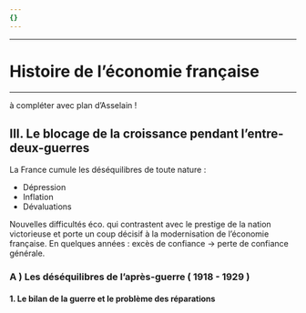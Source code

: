 ```yaml
---
{}
---
```

***
# Histoire de l’économie française
***
à compléter avec plan d’Asselain ! 
## III. Le blocage de la croissance pendant l’entre-deux-guerres 

La France cumule les déséquilibres de toute nature :
- Dépression 
- Inflation 
- Dévaluations 

Nouvelles difficultés éco. qui contrastent avec le prestige de la nation victorieuse et porte un coup décisif à la modernisation de l’économie française. En quelques années : excès de confiance → perte de confiance générale.

### A ) Les déséquilibres de l’après-guerre ( 1918 - 1929 )

#### 1. Le bilan de la guerre et le problème des réparations 


